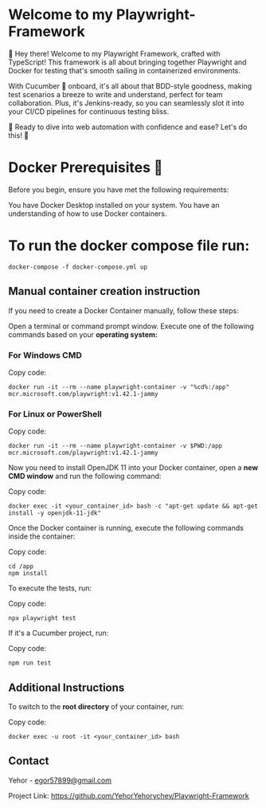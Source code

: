 # Welcome to my Playwright-Framework
👋 Hey there! Welcome to my Playwright Framework, crafted with TypeScript! This framework is all about bringing together Playwright and Docker for testing that's smooth sailing in containerized environments. 

With Cucumber 🥒 onboard, it's all about that BDD-style goodness, making test scenarios a breeze to write and understand, perfect for team collaboration. Plus, it's Jenkins-ready, so you can seamlessly slot it into your CI/CD pipelines for continuous testing bliss. 

🔧 Ready to dive into web automation with confidence and ease? 
Let's do this! 🚀

# Docker Prerequisites 🐳
Before you begin, ensure you have met the following requirements:

You have Docker Desktop installed on your system. 
You have an understanding of how to use Docker containers.

# To run the docker compose file run:

``docker-compose -f docker-compose.yml up``

## Manual container creation instruction
If you need to create a Docker Container manually, follow these steps:

Open a terminal or command prompt window.
Execute one of the following commands based on your **operating system:**

### For Windows CMD

Copy code:

``docker run -it --rm --name playwright-container -v "%cd%:/app" mcr.microsoft.com/playwright:v1.42.1-jammy``

### For Linux or PowerShell

Copy code:

``docker run -it --rm --name playwright-container -v $PWD:/app mcr.microsoft.com/playwright:v1.42.1-jammy``

Now you need to install OpenJDK 11 into your Docker container, open a **new CMD window** and run the following command:

Copy code:

``docker exec -it <your_container_id> bash -c "apt-get update && apt-get install -y openjdk-11-jdk"``

Once the Docker container is running, execute the following commands inside the container:

Copy code:

```
cd /app
npm install
```
To execute the tests, run:

Copy code:

``npx playwright test``

If it's a Cucumber project, run:

Copy code:

``npm run test``

## Additional Instructions
To switch to the **root directory** of your container, run:

Copy code:

``docker exec -u root -it <your_container_id> bash``

## Contact

Yehor - egor57899@gmail.com

Project Link: https://github.com/YehorYehorychev/Playwright-Framework
